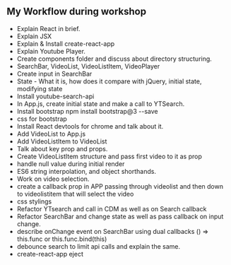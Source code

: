 ## My Workflow during workshop

- Explain React in brief. 
- Explain JSX
- Explain & Install create-react-app
- Explain Youtube Player.
- Create components folder and discuss about directory structuring. 
- SearchBar, VideoList, VideoListItem, VideoPlayer
- Create input in SearchBar
- State - What it is, how does it compare with jQuery, initial state, modifying state
- Install youtube-search-api
- In App.js, create initial state and make a call to YTSearch. 
- Install bootstrap npm install bootstrap@3 --save
- css for bootstrap 
- Install React devtools for chrome and talk about it. 
- Add VideoList to App.js
- Add VideoListItem to VideoList
- Talk about key prop and props.
- Create VideoListItem structure and pass first video to it as prop
- handle null value during initial render
- ES6 string interpolation, and object shorthands.
- Work on video selection.
- create a callback prop in APP passing through videolist and then down to videolistitem that will select the video 
- css stylings
- Refactor YTsearch and call in CDM as well as on Search callback
- Refactor SearchBar and change state as well as pass callback on input change.
- describe onChange event on SearchBar using dual callbacks () => this.func or this.func.bind(this)
- debounce search to limit api calls and explain the same.
- create-react-app eject